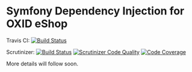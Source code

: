# Symfony Dependency Injection for OXID eShop

Travis CI: [![Build Status](https://travis-ci.org/asilgalis/oxid-symfony-dependency-injection.svg?branch=master)](https://travis-ci.org/asilgalis/oxid-symfony-dependency-injection)

Scrutinizer: [![Build Status](https://scrutinizer-ci.com/g/asilgalis/oxid-symfony-dependency-injection/badges/build.png?b=master)](https://scrutinizer-ci.com/g/asilgalis/oxid-symfony-dependency-injection/build-status/master) [![Scrutinizer Code Quality](https://scrutinizer-ci.com/g/asilgalis/oxid-symfony-dependency-injection/badges/quality-score.png?b=master)](https://scrutinizer-ci.com/g/asilgalis/oxid-symfony-dependency-injection/?branch=master) [![Code Coverage](https://scrutinizer-ci.com/g/asilgalis/oxid-symfony-dependency-injection/badges/coverage.png?b=master)](https://scrutinizer-ci.com/g/asilgalis/oxid-symfony-dependency-injection/?branch=master)

More details will follow soon.
